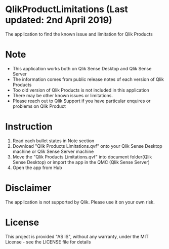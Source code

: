 # QlikProductLimitations (Last updated: 2nd April 2019)
The application to find the known issue and limitation for Qlik Products

# Note
- This application works both on Qlik Sense Desktop and Qlik Sense Server
- The information comes from public release notes of each version of Qlik Products
- Too old version of Qlik Products is not included in this application
- There may be other known issues or limitations. 
- Please reach out to Qlik Support if you have particular enquires or problems on Qlik Product

# Instruction
1. Read each bullet states in Note section
2. Download "Qlik Products Limitations.qvf" onto your Qlik Sense Desktop machine or Qlik Sense Server machine
3. Move the "Qlik Products Limitations.qvf" into document folder(Qlik Sense Desktop) or import the app in the QMC (Qlik Sense Server)
4. Open the app from Hub

# Disclaimer
The application is not supported by Qlik. Please use it on your own risk.

# License
This project is provided "AS IS", without any warranty, under the MIT License - see the LICENSE file for details
